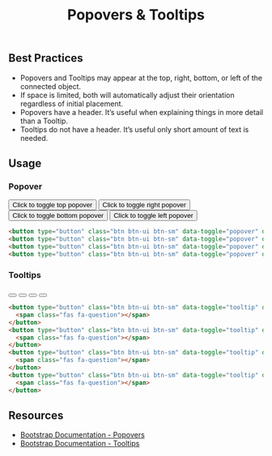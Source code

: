 ﻿---
title: Popovers & Tooltips
summary: Popovers & Tooltips provide additional context to users about a connected item.
tags: components
layout: guide
eleventyNavigation:
  key: Popovers & Tooltips
  parent: Components
  order: 240
  excerpt: Popovers & Tooltips provide additional context to users about a connected item.
  img: /img/illustrations/illus-popovers-tooltips.svg
---

## Best Practices

- Popovers and Tooltips may appear at the top, right, bottom, or left of the connected object.
- If space is limited, both will automatically adjust their orientation regardless of initial placement.
- Popovers have a header. It’s useful when explaining things in more detail than a Tooltip.
- Tooltips do not have a header. It’s useful only short amount of text is needed.

## Usage

### Popover

<button type="button" class="btn btn-ui btn-sm" data-toggle="popover" data-placement="top" title="Popover title" data-content="And here's some amazing content. It's very engaging. Right?">Click to toggle top popover</button> <button type="button" class="btn btn-ui btn-sm" data-toggle="popover" data-placement="right" title="Popover title" data-content="And here's some amazing content. It's very engaging. Right?">Click to toggle right popover</button> <button type="button" class="btn btn-ui btn-sm" data-toggle="popover" data-placement="bottom" title="Popover title" data-content="And here's some amazing content. It's very engaging. Right?">Click to toggle bottom popover</button> <button type="button" class="btn btn-ui btn-sm" data-toggle="popover" data-placement="left" title="Popover title" data-content="And here's some amazing content. It's very engaging. Right?">Click to toggle left popover</button>

``` html
<button type="button" class="btn btn-ui btn-sm" data-toggle="popover" data-placement="top" title="Popover title" data-content="And here's some amazing content. It's very engaging. Right?">Click to toggle top popover</button>
<button type="button" class="btn btn-ui btn-sm" data-toggle="popover" data-placement="right" title="Popover title" data-content="And here's some amazing content. It's very engaging. Right?">Click to toggle right popover</button>
<button type="button" class="btn btn-ui btn-sm" data-toggle="popover" data-placement="bottom" title="Popover title" data-content="And here's some amazing content. It's very engaging. Right?">Click to toggle bottom popover</button>
<button type="button" class="btn btn-ui btn-sm" data-toggle="popover" data-placement="left" title="Popover title" data-content="And here's some amazing content. It's very engaging. Right?">Click to toggle left popover</button>
```

### Tooltips

<button type="button" class="btn btn-ui btn-sm" data-toggle="tooltip" data-placement="top" title="Tooltip on top"><span class="fas fa-question"></span></button> <button type="button" class="btn btn-ui btn-sm" data-toggle="tooltip" data-placement="right" title="Tooltip on right"><span class="fas fa-question"></span></button> <button type="button" class="btn btn-ui btn-sm" data-toggle="tooltip" data-placement="bottom" title="Tooltip on bottom"><span class="fas fa-question"></span></button> <button type="button" class="btn btn-ui btn-sm" data-toggle="tooltip" data-placement="left" title="Tooltip on left"><span class="fas fa-question"></span></button>

``` html
<button type="button" class="btn btn-ui btn-sm" data-toggle="tooltip" data-placement="top" title="Tooltip on top">
  <span class="fas fa-question"></span>
</button>
<button type="button" class="btn btn-ui btn-sm" data-toggle="tooltip" data-placement="right" title="Tooltip on right">
  <span class="fas fa-question"></span>
</button>
<button type="button" class="btn btn-ui btn-sm" data-toggle="tooltip" data-placement="bottom" title="Tooltip on bottom">
  <span class="fas fa-question"></span>
</button>
<button type="button" class="btn btn-ui btn-sm" data-toggle="tooltip" data-placement="left" title="Tooltip on left">
  <span class="fas fa-question"></span>
</button>
```

## Resources

* <a href="https://getbootstrap.com/docs/4.5/components/popovers/" target="_blank">Bootstrap Documentation - Popovers</a>
* <a href="https://getbootstrap.com/docs/4.5/components/tooltips/" target="_blank">Bootstrap Documentation - Tooltips</a>
